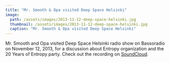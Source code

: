 ```yaml
---
title: "Mr. Smooth & Opa visited Deep Space Helsinki"
image:
  path: /assets/images/2013-11-12-deep-space-helsinki.jpg
  thumbnail: /assets/images/2013-11-12-deep-space-helsinki.jpg
  caption: "Mr. Smooth & Opa visited Deep Space Helsinki"
---
```


Mr. Smooth and Opa visited Deep Space Helsinki radio show on Bassoradio on November 12, 2013, for a discussion about Entropy organization and the 20 Years of Entropy party.
Check out the recording on [SoundCloud](https://soundcloud.com/deep-space-helsinki/deep-space-helsinki-12th).
